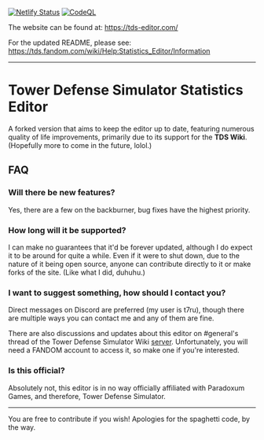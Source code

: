 [![Netlify Status](https://api.netlify.com/api/v1/badges/06056f1c-9674-40df-b8d1-8b3fb464cc8d/deploy-status)](https://app.netlify.com/projects/chaoshead/deploys)
[![CodeQL](https://github.com/Paradoxum-Wikis/TDS-Stats-Editor/actions/workflows/github-code-scanning/codeql/badge.svg)](https://github.com/Paradoxum-Wikis/TDS-Stats-Editor/actions/workflows/github-code-scanning/codeql)

The website can be found at: https://tds-editor.com/

For the updated README, please see: https://tds.fandom.com/wiki/Help:Statistics_Editor/Information

---

# Tower Defense Simulator Statistics Editor

A forked version that aims to keep the editor up to date, featuring numerous quality of life improvements, primarily due to its support for the **TDS Wiki**. (Hopefully more to come in the future, lolol.)

## FAQ

### Will there be new features?

Yes, there are a few on the backburner, bug fixes have the highest priority.

### How long will it be supported?

I can make no guarantees that it'd be forever updated, although I do expect it to be around for quite a while. Even if it were to shut down, due to the nature of it being open source, anyone can contribute directly to it or make forks of the site. (Like what I did, duhuhu.)

### I want to suggest something, how should I contact you?

Direct messages on Discord are preferred (my user is t7ru), though there are multiple ways you can contact me and any of them are fine.

There are also discussions and updates about this editor on #general's thread of the Tower Defense Simulator Wiki [server](https://discord.com/invite/fBgQzudY3h). Unfortunately, you will need a FANDOM account to access it, so make one if you're interested.

### Is this official?

Absolutely not, this editor is in no way officially affiliated with Paradoxum Games, and therefore, Tower Defense Simulator.

---

You are free to contribute if you wish! Apologies for the spaghetti code, by the way.
